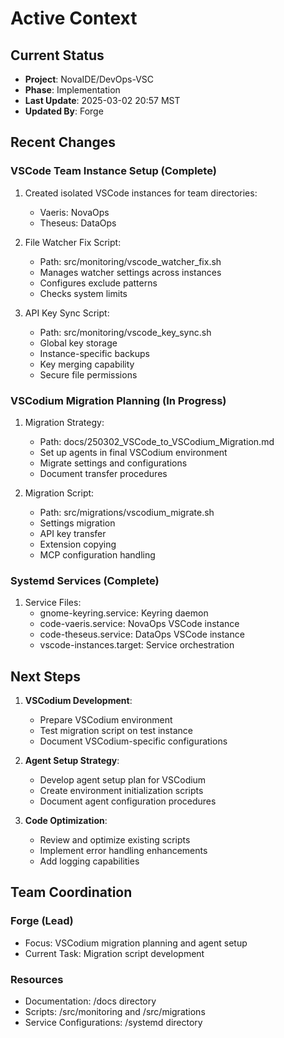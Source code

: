 # Active Context

## Current Status
- **Project**: NovaIDE/DevOps-VSC
- **Phase**: Implementation
- **Last Update**: 2025-03-02 20:57 MST
- **Updated By**: Forge

## Recent Changes

### VSCode Team Instance Setup (Complete)
1. Created isolated VSCode instances for team directories:
   - Vaeris: NovaOps
   - Theseus: DataOps

2. File Watcher Fix Script:
   - Path: src/monitoring/vscode_watcher_fix.sh
   - Manages watcher settings across instances
   - Configures exclude patterns
   - Checks system limits

3. API Key Sync Script:
   - Path: src/monitoring/vscode_key_sync.sh
   - Global key storage
   - Instance-specific backups
   - Key merging capability
   - Secure file permissions

### VSCodium Migration Planning (In Progress)
1. Migration Strategy:
   - Path: docs/250302_VSCode_to_VSCodium_Migration.md
   - Set up agents in final VSCodium environment
   - Migrate settings and configurations
   - Document transfer procedures

2. Migration Script:
   - Path: src/migrations/vscodium_migrate.sh
   - Settings migration
   - API key transfer
   - Extension copying
   - MCP configuration handling

### Systemd Services (Complete)
1. Service Files:
   - gnome-keyring.service: Keyring daemon
   - code-vaeris.service: NovaOps VSCode instance
   - code-theseus.service: DataOps VSCode instance
   - vscode-instances.target: Service orchestration

## Next Steps

1. **VSCodium Development**:
   - Prepare VSCodium environment
   - Test migration script on test instance
   - Document VSCodium-specific configurations

2. **Agent Setup Strategy**:
   - Develop agent setup plan for VSCodium
   - Create environment initialization scripts
   - Document agent configuration procedures

3. **Code Optimization**:
   - Review and optimize existing scripts
   - Implement error handling enhancements
   - Add logging capabilities

## Team Coordination

### Forge (Lead)
- Focus: VSCodium migration planning and agent setup
- Current Task: Migration script development

### Resources
- Documentation: /docs directory
- Scripts: /src/monitoring and /src/migrations
- Service Configurations: /systemd directory
